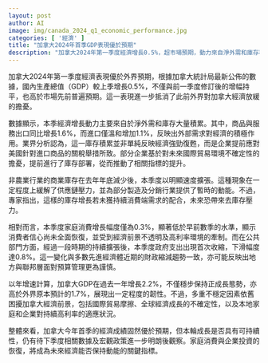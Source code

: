 ```yaml
---
layout: post
author: AI
image: img/canada_2024_q1_economic_performance.jpg
categories: [ '經濟' ]
title: "加拿大2024年首季GDP表現優於預期"
description: "加拿大2024年第一季度經濟增長0.5%，超市場預期，動力來自淨外需和庫存積累。專家認為不確定因素仍多，家庭消費和企業投資將為後續經濟走勢關鍵。"
---
```

加拿大2024年第一季度經濟表現優於外界預期，根據加拿大統計局最新公佈的數據，國內生產總值（GDP）較上季增長0.5%，不僅與前一季度修訂後的增幅持平，也高於市場先前普遍預期。這一表現進一步抵消了此前外界對加拿大經濟放緩的擔憂。

數據顯示，本季經濟增長動力主要來自於淨外需和庫存大量積累。其中，商品與服務出口同比增長1.6%，而進口僅溫和增加1.1%，反映出外部需求對經濟的積極作用。業界分析認為，這一庫存積累並非單純反映經濟強勁復甦，而是企業提前應對美國針對進口商品的關稅舉措所致。部分企業基於對未來國際貿易環境不確定性的擔憂，提前進行了庫存部署，從而推動了相關指標的提升。

非農業行業的商業庫存在去年年底減少後，本季度以明顯速度擴張。這種現象在一定程度上緩解了供應鏈壓力，並為部分製造及分銷行業提供了暫時的動能。不過，專家指出，這樣的庫存增長若未獲持續消費端需求的配合，未來恐帶來去庫存壓力。

相對而言，本季度家庭消費增長幅度僅為0.3%，顯著低於早前數季的水準，顯示消費者信心尚未全面恢復，並受到經濟前景不透明及高利率環境的牽制。而在公共部門方面，經過一段時期的持續擴張後，本季度政府支出出現首次收縮，下滑幅度達0.8%。這一變化與多數先進經濟體近期的財政縮減趨勢一致，亦可能反映出地方與聯邦層面對預算管理更為謹慎。

以年增速計算，加拿大GDP在過去一年增長2.2%，不僅穩步保持正成長態勢，亦高於外界原本預計的1.7%，展現出一定程度的韌性。不過，多重不穩定因素依舊困擾加拿大經濟前景，包括國際貿易摩擦、全球經濟成長的不確定性，以及本地家庭和企業對持續高利率的適應狀況。

整體來看，加拿大今年首季的經濟成績固然優於預期，但本輪成長是否具有可持續性，仍有待下季度相關數據及宏觀政策進一步明朗後觀察。家庭消費與企業投資的恢復，將成為未來經濟能否保持動能的關鍵指標。